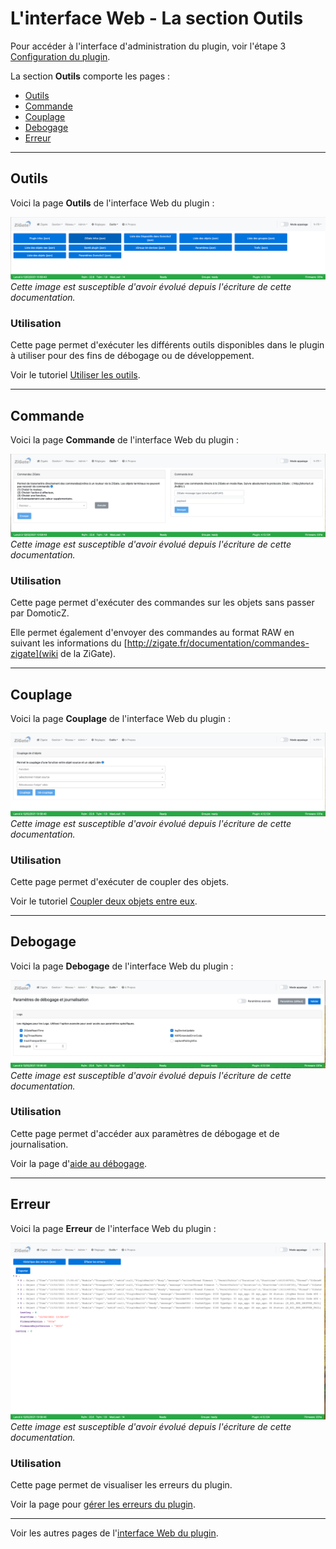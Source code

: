 # L'interface Web - La section Outils

Pour accéder à l'interface d'administration du plugin, voir l'étape 3 [Configuration du plugin](Plugin_Configuration.md).

La section __Outils__ comporte les pages :

* [Outils](#outils)
* [Commande](#commande)
* [Couplage](#couplage)
* [Debogage](#debogage)
* [Erreur](#erreur)


------------------------------------------------
## Outils

Voici la page __Outils__ de l'interface Web du plugin :

![Outils](Images/FR_WebUI-Outils-Outils.png)
*Cette image est susceptible d'avoir évolué depuis l'écriture de cette documentation.*

### Utilisation

Cette page permet d'exécuter les différents outils disponibles dans le plugin à utiliser pour des fins de débogage ou de développement.

Voir le tutoriel [Utiliser les outils](Tuto_Utiliser-les-outils.md).

------------------------------------------------
## Commande

Voici la page __Commande__ de l'interface Web du plugin :

![Commandes](Images/FR_WebUI-Outils-Commandes.png)
*Cette image est susceptible d'avoir évolué depuis l'écriture de cette documentation.*

### Utilisation

Cette page permet d'exécuter des commandes sur les objets sans passer par DomoticZ.

Elle permet également d'envoyer des commandes au format RAW en suivant les informations du [http://zigate.fr/documentation/commandes-zigate](wiki de la ZiGate).


------------------------------------------------
## Couplage

Voici la page __Couplage__ de l'interface Web du plugin :

![Couplage](Images/FR_WebUI-Outils-Couplage.png)
*Cette image est susceptible d'avoir évolué depuis l'écriture de cette documentation.*

### Utilisation

Cette page permet d'exécuter de coupler des objets.

Voir le tutoriel [Coupler deux objets entre eux](Tuto_Coupler-deux-objets.md).


------------------------------------------------
## Debogage

Voici la page __Debogage__ de l'interface Web du plugin :

![Debogage](Images/FR_WebUI-Outils-Debogage.png)
*Cette image est susceptible d'avoir évolué depuis l'écriture de cette documentation.*

### Utilisation

Cette page permet d'accéder aux paramètres de débogage et de journalisation.

Voir la page d'[aide au débogage](Probleme_Aide-Debogage.md).


------------------------------------------------
## Erreur

Voici la page __Erreur__ de l'interface Web du plugin :

![Erreur](Images/FR_WebUI-Outils-Erreurs.png)
*Cette image est susceptible d'avoir évolué depuis l'écriture de cette documentation.*

### Utilisation

Cette page permet de visualiser les erreurs du plugin.

Voir la page pour [gérer les erreurs du plugin](Tuto_Gerer-erreurs-plugin.md).


------------------------------------------------
Voir les autres pages de l'[interface Web du plugin](Home.md#linterface-web-du-plugin).
